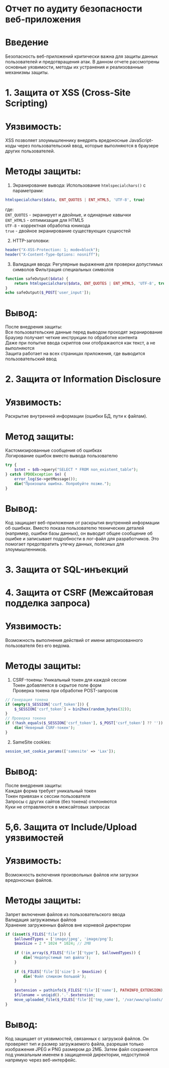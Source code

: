 # Отчет по аудиту безопасности веб-приложения

# Введение
Безопасность веб-приложений критически важна для защиты данных пользователей и предотвращения атак. В данном отчете рассмотрены основные уязвимости, методы их устранения и реализованные механизмы защиты.

# 1. Защита от XSS (Cross-Site Scripting)
# Уязвимость:
XSS позволяет злоумышленнику внедрять вредоносные JavaScript-коды через пользовательский ввод, которые выполняются в браузере других пользователей.

# Методы защиты:

1. Экранирование вывода:
Использование `htmlspecialchars()` с параметрами:
```php
htmlspecialchars($data, ENT_QUOTES | ENT_HTML5, 'UTF-8', true)
```
где:\
`ENT_QUOTES` - экранирует и двойные, и одинарные кавычки\
`ENT_HTML5` - оптимизация для HTML5\
`UTF-8` - корректная обработка юникода\
`true` - двойное экранирование существующих сущностей

2. HTTP-заголовки:
```php
header("X-XSS-Protection: 1; mode=block");
header("X-Content-Type-Options: nosniff");
```

3. Валидация ввода:
Регулярные выражения для проверки допустимых символов
Фильтрация специальных символов
```php
function safeOutput($data) {
    return htmlspecialchars($data, ENT_QUOTES | ENT_HTML5, 'UTF-8', true);
}
echo safeOutput($_POST['user_input']);
```
# Вывод:
После внедрения защиты:\
Все пользовательские данные перед выводом проходят экранирование\
Браузер получает четкие инструкции по обработке контента\
Даже при попытке ввода скриптов они отображаются как текст, а не выполняются\
Защита работает на всех страницах приложения, где выводится пользовательский ввод

# 2. Защита от Information Disclosure
# Уязвимость:
Раскрытие внутренней информации (ошибки БД, пути к файлам).

# Метод защиты:
Кастомизированные сообщения об ошибках\
Логирование ошибок вместо вывода пользователю
```php
try {
    $stmt = $db->query("SELECT * FROM non_existent_table");
} catch (PDOException $e) {
    error_log($e->getMessage());
    die("Произошла ошибка. Попробуйте позже.");
}
```
# Вывод:
Код защищает веб-приложение от раскрытия внутренней информации об ошибках. Вместо показа пользователю технических деталей (например, ошибки базы данных), он выводит общее сообщение об ошибке и записывает подробности в лог-файл для разработчиков. Это помогает предотвратить утечку данных, полезных для злоумышленников.

# 3. Защита от SQL-инъекций


# 4. Защита от CSRF (Межсайтовая подделка запроса)
# Уязвимость:
Возможность выполнения действий от имени авторизованного пользователя без его ведома.

# Методы защиты:

1. CSRF-токены:
Уникальный токен для каждой сессии\
Токен добавляется в скрытое поле форм\
Проверка токена при обработке POST-запросов
```php
// Генерация токена
if (empty($_SESSION['csrf_token'])) {
    $_SESSION['csrf_token'] = bin2hex(random_bytes(32));
}
// Проверка токена
if (!hash_equals($_SESSION['csrf_token'], $_POST['csrf_token'] ?? '')) {
    die('Неверный CSRF-токен');
}
```
2. SameSite cookies:
```php
session_set_cookie_params(['samesite' => 'Lax']);
```
# Вывод:
После внедрения защиты:\
Каждая форма требует уникальный токен\
Токен привязан к сессии пользователя\
Запросы с других сайтов (без токена) отклоняются\
Куки не отправляются в межсайтовых запросах

# 5,6. Защита от Include/Upload уязвимостей
# Уязвимость: 
Возможность включения произвольных файлов или загрузки вредоносных файлов.

# Методы защиты:
Запрет включения файлов из пользовательского ввода\
Валидация загружаемых файлов\
Хранение загруженных файлов вне корневой директории
```php
if (isset($_FILES['file'])) {
    $allowedTypes = ['image/jpeg', 'image/png'];
    $maxSize = 2 * 1024 * 1024; // 2MB
    
    if (!in_array($_FILES['file']['type'], $allowedTypes)) {
        die('Недопустимый тип файла');
    }
    
    if ($_FILES['file']['size'] > $maxSize) {
        die('Файл слишком большой');
    }
    
    $extension = pathinfo($_FILES['file']['name'], PATHINFO_EXTENSION);
    $filename = uniqid().'.'.$extension;
    move_uploaded_file($_FILES['file']['tmp_name'], '/var/www/uploads/'.$filename);
}
```
# Вывод:

Код защищает от уязвимостей, связанных с загрузкой файлов. Он проверяет тип и размер загружаемого файла, разрешая только изображения JPEG и PNG размером до 2МБ. Затем файл сохраняется под уникальным именем в защищенной директории, недоступной напрямую через веб-интерфейс.
